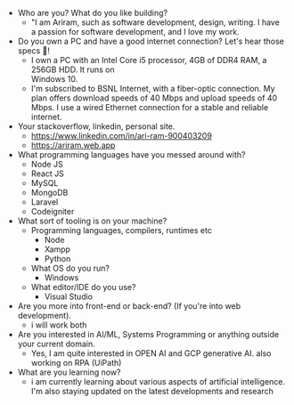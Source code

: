 - Who are you? What do you like building?
  - "I am Ariram, such as
    software development, design, writing. I have a passion for software development, and I love my work.
- Do you own a PC and have a good internet
  connection? Let's hear those specs 💪!
  - I own a PC with an Intel Core i5 processor, 4GB of DDR4 RAM, a 256GB HDD. It runs on  
     Windows 10.
  - I'm subscribed to BSNL Internet, with a fiber-optic connection. My plan offers download speeds of
    40 Mbps and upload speeds of 40 Mbps. I use a wired Ethernet connection for a stable and reliable internet.
- Your stackoverflow, linkedin, personal site.
  - https://www.linkedin.com/in/ari-ram-900403209
  - https://ariram.web.app
- What programming languages have you messed around with?
  - Node JS
  - React JS
  - MySQL
  - MongoDB
  - Laravel
  - Codeigniter
- What sort of tooling is on your machine?
  - Programming languages, compilers, runtimes etc
    - Node
    - Xampp
    - Python
  - What OS do you run?
    - Windows
  - What editor/IDE do you use?
    - Visual Studio
- Are you more into front-end or back-end? (If you're
  into web development).
  - i will work both
- Are you interested in AI/ML, Systems Programming
  or anything outside your current domain.
  - Yes, I am quite interested in OPEN AI and GCP generative AI. also working on RPA (UiPath)
- What are you learning now?
  - i am currently learning about various aspects of artificial intelligence. I'm also staying updated on the latest developments and research
